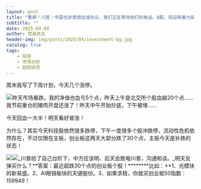 ```yaml
---
layout: post
title: "重磅！川普：中国也非常想达成协议，我们正在等待他们的电话。A股，将迎来暴力反弹！"
subtitle: ""
date: 2025-04-08
author: 梵高先生
header-img: img/posts/2025/04/investment-bg.jpg
catalog: true
tags:
    - 投资
    - 市场分析
    - 趋势研究
---
```


周末我写了下周计划，今天几个涨停。

![](https://mmbiz.qpic.cn/sz_mmbiz_jpg/https://mmbiz.qpic.cn/sz_mmbiz_jpg/ViaIfpMVXKTRfOnunKNMV9uQadKKf3RGaQJCXktKbia8qmmYiae1hk40Dakdia0CB9Jtq7w4ZEkhlJWscHe7p2ZZRQ/640?wx_fmt=jpeg)昨天市场暴跌，我的净值也血亏5个点，昨天上午是北交所个股血崩20个点……我节前重仓的猪肉开盘还涨了！昨天中午开始抄底，下午被埋……

今天回血一大半！明天看好普涨！

为什么？其实今天科技股依然很多跌停，下午一度很多个股冲跌停，流动性危机依然存在，不过仅限在主板，创业板这两天大部分跌了30个点，主板今天是补跌的状态！

![](https://mmbiz.qpic.cn/sz_mmbiz_jpg/https://mmbiz.qpic.cn/sz_mmbiz_jpg/ViaIfpMVXKTRfOnunKNMV9uQadKKf3RGaqYFDxwKCRSGZrDySV6k6Su1OiceyiaDbKT4INLXfwIftwuonbShzN1AA/640?wx_fmt=jpeg)![](https://mmbiz.qpic.cn/sz_mmbiz_jpg/https://mmbiz.qpic.cn/sz_mmbiz_jpg/ViaIfpMVXKTRfOnunKNMV9uQadKKf3RGaBKic3lKTgmz5UqMK9FalU6NsotTArqI0FBTzGK4RP8iaDsQV2icmgny5Q/640?wx_fmt=jpeg)_川普给了自己台阶下，中方应该明、后天会致电川普，沟通和谈。_明天反弹买什么？**答案：最近超跌30个点的创业板个股！********比如：**1、光模块的新易盛。2、AI眼镜板块的天键股份。3、如果求稳，你就买创业板50指数：159949！